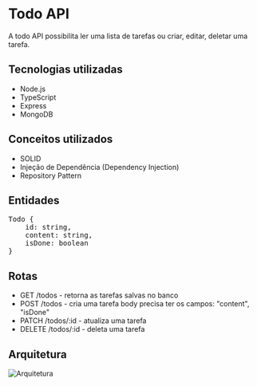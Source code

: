 # Todo API

A todo API possibilita ler uma lista de tarefas ou criar, editar, deletar uma tarefa.

## Tecnologias utilizadas

- Node.js
- TypeScript
- Express
- MongoDB

## Conceitos utilizados

- SOLID
- Injeção de Dependência (Dependency Injection)
- Repository Pattern

## Entidades

<pre>
Todo {
    id: string,
    content: string,
    isDone: boolean
}</pre>

## Rotas

- GET /todos - retorna as tarefas salvas no banco
- POST /todos - cria uma tarefa
  body precisa ter os campos: "content", "isDone"
- PATCH /todos/:id - atualiza uma tarefa
- DELETE /todos/:id - deleta uma tarefa

## Arquitetura

![Arquitetura](https://us-east-1.tixte.net/uploads/dieegomr.tixte.co/Arquitetura-Todo-API.png)
